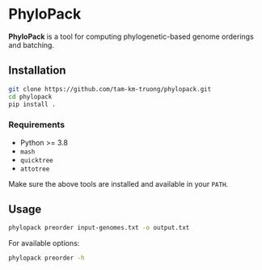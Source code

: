 # PhyloPack

**PhyloPack** is a tool for computing phylogenetic-based genome orderings and batching.

## Installation

```bash
git clone https://github.com/tam-km-truong/phylopack.git
cd phylopack
pip install .
````

### Requirements

* Python >= 3.8
* `mash`
* `quicktree`
* `attotree`

Make sure the above tools are installed and available in your `PATH`.

## Usage

```bash
phylopack preorder input-genomes.txt -o output.txt
```

For available options:

```bash
phylopack preorder -h
```